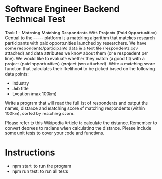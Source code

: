 # Software Engineer Backend Technical Test

Task 1 - Matching
Matching Respondents With Projects (Paid Opportunities)
Central to the ----- platform is a matching algorithm that matches research participants with paid opportunities launched by researchers.
We have some respondents/participants data in a text file (respondents.csv attached) and data attributes we know about them (one respondent per line). We would like to evaluate whether they match (a good fit) with a project (paid opportunities) (project.json attached).
Write a matching score function that calculates their likelihood to be picked based on the following data points:

- Industry
- Job title
- Location (max 100km)

Write a program that will read the full list of respondents and output the ​names​, ​distance and matching score​ of matching respondents (within 100km), sorted by matching score.

Please refer to this ​Wikipedia Article​ to calculate the distance. Remember to convert degrees to radians when calculating the distance. Please include some unit tests to cover your code and functions.

# Instructions

- npm start: to run the program
- npm run test: to run all tests
